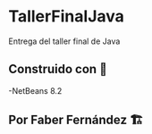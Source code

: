 # TallerFinalJava
Entrega del taller final de Java


## Construido con :wrench:
-NetBeans 8.2

## Por Faber Fernández :building_construction:
